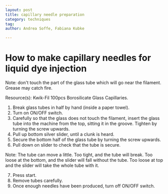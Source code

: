 ```yaml
---
layout: post
title: capillary needle preparation
category: techniques
tag:
author: Andrea Soffe, Fabiana Kubke

---
```


# How to make capillary needles for liquid dye injection

Note: don't touch the part of the glass tube which will go near the filament. Grease may catch fire.

Resource(s): Kwik-Fil 100pcs Borosilicate Glass Capillaries.

1. Break glass tubes in half by hand (inside a paper towel).
2. Turn on ON/OFF switch.
3. Carefully so that the glass does not touch the filament, insert the glass tube into the machine from the top, sitting it in the groove. Tighten by turning the screw upwards.
4. Pull up bottom silver slider, until a clunk is heard.
5. Secure the bottom half of the glass tube by turning the screw upwards.
6. Pull down on slider to check that the tube is secure.

Note: The tube can move a little. Too tight, and the tube will break. Too loose at the bottom, and the slider will fall without the tube. Too loose at top and the slider will take the whole tube with it.

7. Press start.
8. Remove tubes carefully.
9. Once enough needles have been produced, turn off ON/OFF switch.